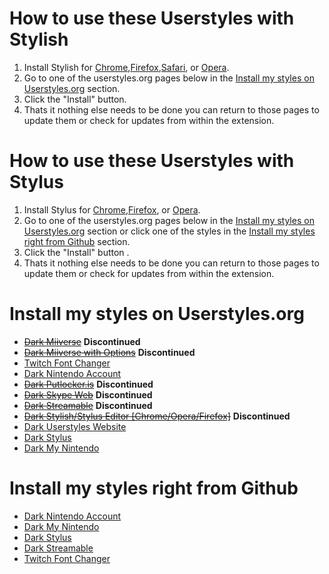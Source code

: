 # How to use these Userstyles with Stylish
1. Install Stylish for [Chrome](https://chrome.google.com/webstore/detail/fjnbnpbmkenffdnngjfgmeleoegfcffe),[Firefox](https://addons.mozilla.org/en-US/firefox/addon/stylish),[Safari](http://sobolev.us/stylish/), or [Opera](https://addons.opera.com/extensions/details/stylish/).
2. Go to one of the userstyles.org pages below in the [Install my styles on Userstyles.org](https://github.com/CodyMKW/My-Userstyles#install-my-styles-on-userstylesorg) section.
3. Click the "Install" button.
4. Thats it nothing else needs to be done you can return to those pages to update them or check for updates from within the extension.

# How to use these Userstyles with Stylus
1. Install Stylus for [Chrome](https://chrome.google.com/webstore/detail/stylus/clngdbkpkpeebahjckkjfobafhncgmne),[Firefox](https://addons.mozilla.org/firefox/addon/styl-us/), or [Opera](https://addons.opera.com/en/extensions/details/stylus/). 
2. Go to one of the userstyles.org pages below in the [Install my styles on Userstyles.org](https://github.com/CodyMKW/My-Userstyles#install-my-styles-on-userstylesorg) section or click one of the styles in the [Install my styles right from Github](https://github.com/CodyMKW/My-Userstyles#install-my-styles-right-from-github) section.
3. Click the "Install" button .
4. Thats it nothing else needs to be done you can return to those pages to update them or check for updates from within the extension.

# Install my styles on Userstyles.org
* ~~[Dark Miiverse](https://userstyles.org/styles/110066/dark-miiverse)~~ **Discontinued**
* ~~[Dark Miiverse with Options](https://userstyles.org/styles/106650/dark-miiverse-with-options)~~ **Discontinued**
* [Twitch Font Changer](https://userstyles.org/styles/108060/twitch-font-changer)
* [Dark Nintendo Account](https://userstyles.org/styles/139346/dark-nintendo-account)
* ~~[Dark Putlocker.is](https://userstyles.org/styles/125616/dark-putlocker-is)~~ **Discontinued**
* ~~[Dark Skype Web](https://userstyles.org/styles/117912/dark-skype-web)~~ **Discontinued**
* ~~[Dark Streamable](https://userstyles.org/styles/121561/dark-streamable)~~ **Discontinued**
* ~~[Dark Stylish/Stylus Editor [Chrome/Opera/Firefox]](https://userstyles.org/styles/127038/dark-stylish-stylus-editor-opera-chrome)~~ **Discontinued**
* [Dark Userstyles Website](https://userstyles.org/styles/141871/dark-userstyles-website)
* [Dark Stylus](https://userstyles.org/styles/142272/dark-stylus)
* [Dark My Nintendo](https://userstyles.org/styles/147381/dark-my-nintendo)

# Install my styles right from Github
* [Dark Nintendo Account](https://raw.githubusercontent.com/CodyMKW/My-Userstyles/master/Styles/Dark%20Nintendo%20Account/nintendo-account.user.css)
* [Dark My Nintendo](https://raw.githubusercontent.com/CodyMKW/My-Userstyles/master/Styles/Dark%20My%20Nintendo/my-nintendo.user.css)
* [Dark Stylus](https://raw.githubusercontent.com/CodyMKW/My-Userstyles/master/Styles/Dark%20Stylus/dark-stylus.user.css)
* [Dark Streamable](https://raw.githubusercontent.com/CodyMKW/My-Userstyles/master/Styles/Dark%20Streamable/dark-streamable.user.css)
* [Twitch Font Changer](https://raw.githubusercontent.com/CodyMKW/My-Userstyles/master/Styles/Twitch%20Font%20Changer/twitch-font-changer.user.css)
